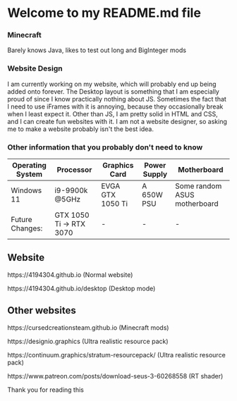 # Welcome to my README.md file

### Minecraft
Barely knows Java, likes to test out long and BigInteger mods

### Website Design
I am currently working on my website, which will probably end up being added onto forever. The Desktop layout is something that I am especially proud of since I know practically nothing about JS. Sometimes the fact that I need to use iFrames with it is annoying, because they occasionally break when I least expect it. Other than JS, I am pretty solid in HTML and CSS, and I can create fun websites with it. I am not a website designer, so asking me to make a website probably isn't the best idea.

### Other information that you probably don't need to know
| Operating System  | Processor | Graphics Card | Power Supply | Motherboard |
| ------------- | ------------- | ------------- | ------------- | ------------- |
| Windows 11  | i9-9900k @5GHz  | EVGA GTX 1050 Ti | A 650W PSU | Some random ASUS motherboard |
| Future Changes: | GTX 1050 Ti -> RTX 3070 | - | - | - |

## Website
<p>https://4194304.github.io (Normal website)</p>
https://4194304.github.io/desktop (Desktop mode)

## Other websites
<p>https://cursedcreationsteam.github.io (Minecraft mods)</p>
<p>https://designio.graphics (Ultra realistic resource pack)</p>
<p>https://continuum.graphics/stratum-resourcepack/ (Ultra realistic resource pack)</p>
<p>https://www.patreon.com/posts/download-seus-3-60268558 (RT shader)</p>

Thank you for reading this
